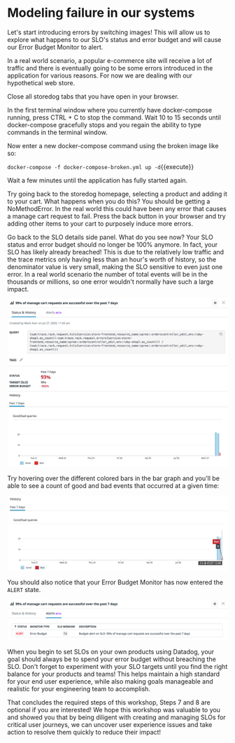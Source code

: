 # Modeling failure in our systems

Let's start introducing errors by switching images! This will allow us to explore what happens to our SLO's status and error budget and will cause our Error Budget Monitor to alert. 
 
In a real world scenario, a popular e-commerce site will receive a lot of traffic and there is eventually going to be some errors introduced in the application for various reasons. For now we are dealing with our hypothetical web store. 

Close all storedog tabs that you have open in your browser.
 
In the first terminal window where you currently have docker-compose running, press CTRL + C to stop the command. Wait 10 to 15 seconds until docker-compose gracefully stops and you regain the ability to type commands in the terminal window.

Now enter a new docker-compose command using the broken image like so:

`docker-compose -f docker-compose-broken.yml up -d`{{execute}}

Wait a few minutes until the application has fully started again.
 
Try going back to the storedog homepage, selecting a product and adding it to your cart. What happens when you do this? You should be getting a NoMethodError. In the real world this could have been any error that causes a manage cart request to fail. Press the back button in your browser and try adding other items to your cart to purposely induce more errors.
 
Go back to the SLO details side panel. What do you see now? Your SLO status and error budget should no longer be 100% anymore. In fact, your SLO has likely already breached! This is due to the relatively low traffic and the trace metrics only having less than an hour's worth of history, so the denominator value is very small, making the SLO sensitive to even just one error. In a real world scenario the number of total events will be in the thousands or millions, so one error wouldn't normally have such a large impact.

![SLO Detail Errors](assets/details-error.png)
 
Try hovering over the different colored bars in the bar graph and you'll be able to see a count of good and bad events that occurred at a given time: 

![Bar Graph Errors](assets/graph-errors.png)

You should also notice that your Error Budget Monitor has now entered the `ALERT` state.

![Alert State](assets/alert-state.png)

When you begin to set SLOs on your own products using Datadog, your goal should always be to spend your error budget without breaching the SLO. Don't forget to experiment with your SLO targets until you find the right balance for your products and teams! This helps maintain a high standard for your end user experience, while also making goals manageable and realistic for your engineering team to accomplish.

That concludes the required steps of this workshop, Steps 7 and 8 are optional if you are interested! We hope this workshop was valuable to you and showed you that by being diligent with creating and managing SLOs for critical user journeys, we can uncover user experience issues and take action to resolve them quickly to reduce their impact!

